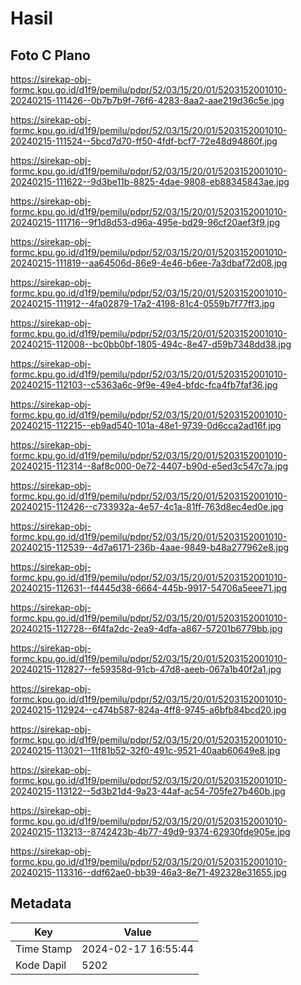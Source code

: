 # Hasil

## Foto C Plano

https://sirekap-obj-formc.kpu.go.id/d1f9/pemilu/pdpr/52/03/15/20/01/5203152001010-20240215-111426--0b7b7b9f-76f6-4283-8aa2-aae219d36c5e.jpg

https://sirekap-obj-formc.kpu.go.id/d1f9/pemilu/pdpr/52/03/15/20/01/5203152001010-20240215-111524--5bcd7d70-ff50-4fdf-bcf7-72e48d94860f.jpg

https://sirekap-obj-formc.kpu.go.id/d1f9/pemilu/pdpr/52/03/15/20/01/5203152001010-20240215-111622--9d3be11b-8825-4dae-9808-eb88345843ae.jpg

https://sirekap-obj-formc.kpu.go.id/d1f9/pemilu/pdpr/52/03/15/20/01/5203152001010-20240215-111716--9f1d8d53-d96a-495e-bd29-96cf20aef3f9.jpg

https://sirekap-obj-formc.kpu.go.id/d1f9/pemilu/pdpr/52/03/15/20/01/5203152001010-20240215-111819--aa64506d-86e9-4e46-b6ee-7a3dbaf72d08.jpg

https://sirekap-obj-formc.kpu.go.id/d1f9/pemilu/pdpr/52/03/15/20/01/5203152001010-20240215-111912--4fa02879-17a2-4198-81c4-0559b7f77ff3.jpg

https://sirekap-obj-formc.kpu.go.id/d1f9/pemilu/pdpr/52/03/15/20/01/5203152001010-20240215-112008--bc0bb0bf-1805-494c-8e47-d59b7348dd38.jpg

https://sirekap-obj-formc.kpu.go.id/d1f9/pemilu/pdpr/52/03/15/20/01/5203152001010-20240215-112103--c5363a6c-9f9e-49e4-bfdc-fca4fb7faf36.jpg

https://sirekap-obj-formc.kpu.go.id/d1f9/pemilu/pdpr/52/03/15/20/01/5203152001010-20240215-112215--eb9ad540-101a-48e1-9739-0d6cca2ad16f.jpg

https://sirekap-obj-formc.kpu.go.id/d1f9/pemilu/pdpr/52/03/15/20/01/5203152001010-20240215-112314--8af8c000-0e72-4407-b90d-e5ed3c547c7a.jpg

https://sirekap-obj-formc.kpu.go.id/d1f9/pemilu/pdpr/52/03/15/20/01/5203152001010-20240215-112426--c733932a-4e57-4c1a-81ff-763d8ec4ed0e.jpg

https://sirekap-obj-formc.kpu.go.id/d1f9/pemilu/pdpr/52/03/15/20/01/5203152001010-20240215-112539--4d7a6171-236b-4aae-9849-b48a277962e8.jpg

https://sirekap-obj-formc.kpu.go.id/d1f9/pemilu/pdpr/52/03/15/20/01/5203152001010-20240215-112631--f4445d38-6664-445b-9917-54706a5eee71.jpg

https://sirekap-obj-formc.kpu.go.id/d1f9/pemilu/pdpr/52/03/15/20/01/5203152001010-20240215-112728--6f4fa2dc-2ea9-4dfa-a867-57201b6779bb.jpg

https://sirekap-obj-formc.kpu.go.id/d1f9/pemilu/pdpr/52/03/15/20/01/5203152001010-20240215-112827--fe59358d-91cb-47d8-aeeb-067a1b40f2a1.jpg

https://sirekap-obj-formc.kpu.go.id/d1f9/pemilu/pdpr/52/03/15/20/01/5203152001010-20240215-112924--c474b587-824a-4ff8-9745-a6bfb84bcd20.jpg

https://sirekap-obj-formc.kpu.go.id/d1f9/pemilu/pdpr/52/03/15/20/01/5203152001010-20240215-113021--11f81b52-32f0-491c-9521-40aab60649e8.jpg

https://sirekap-obj-formc.kpu.go.id/d1f9/pemilu/pdpr/52/03/15/20/01/5203152001010-20240215-113122--5d3b21d4-9a23-44af-ac54-705fe27b460b.jpg

https://sirekap-obj-formc.kpu.go.id/d1f9/pemilu/pdpr/52/03/15/20/01/5203152001010-20240215-113213--8742423b-4b77-49d9-9374-62930fde905e.jpg

https://sirekap-obj-formc.kpu.go.id/d1f9/pemilu/pdpr/52/03/15/20/01/5203152001010-20240215-113316--ddf62ae0-bb39-46a3-8e71-492328e31655.jpg


## Metadata

| Key        | Value               |
| ---------- | ------------------- |
| Time Stamp | 2024-02-17 16:55:44 |
| Kode Dapil | 5202                |



